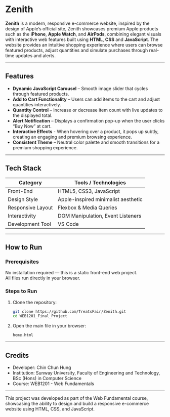 # Zenith 
**Zenith** is a modern, responsive e-commerce website, inspired by the design of Apple’s official site, Zenith showcases premium Apple products such as the **iPhone**, **Apple Watch**, and **AirPods**, combining elegant visuals with interactive web features built using **HTML**, **CSS** and **JavaScript**. The website provides an intuitive shopping experience where users can browse featured products, adjust quantities and simulate purchases through real-time updates and alerts.  

---

## Features  

- **Dynamic JavaScript Carousel** – Smooth image slider that cycles through featured products.  
- **Add to Cart Functionality** – Users can add items to the cart and adjust quantities interactively.  
- **Quantity Control** – Increase or decrease item count with live updates to the displayed total.  
- **Alert Notification** – Displays a confirmation pop-up when the user clicks “Buy Now” at cart.
- **Interactive Effects** - When hovering over a product, it pops up subtly, creating an engaging and premium browsing experience.
- **Consistent Theme** – Neutral color palette and smooth transitions for a premium shopping experience.  

---

## Tech Stack  

| Category        | Tools / Technologies |
|-----------------|----------------------|
| Front-End       | HTML5, CSS3, JavaScript |
| Design Style    | Apple-inspired minimalist aesthetic |
| Responsive Layout | Flexbox & Media Queries |
| Interactivity   | DOM Manipulation, Event Listeners |
| Development Tool | VS Code |

---

## How to Run  

### Prerequisites  
No installation required — this is a static front-end web project.  
All files run directly in your browser.

### Steps to Run  
1. Clone the repository:
   ```bash
   git clone https://github.com/TreatsFair/Zenith.git
   cd WEB1201_Final_Project
2. Open the main file in your browser:
   ``` 
   home.html
   ```

---

## Credits
- Developer: Chin Chun Hung
- Institution: Sunway University, Faculty of Engineering and Technology, BSc (Hons) in Computer Science
- Course: WEB1201 - Web Fundamentals

---

This project was developed as part of the Web Fundamental course, showcasing the ability to design and build a responsive e-commerce website using HTML, CSS, and JavaScript.

   
